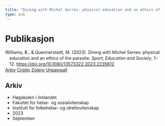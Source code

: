 ```yaml
---
title: "Dining with Michel Serres: physical education and an ethics of the parasite"
type: pub
---
```

<h1>Publikasjon</h1>
<article id="csl-bib-container-MCWHIHXI" class="csl-bib-container">
  <div class="csl-bib-body" style="line-height: 1.35; padding-left: 1em; text-indent:-1em;">
  <div class="csl-entry">Williams, B., &amp; Quennerstedt, M. (2023). Dining with Michel Serres: physical education and an ethics of the parasite. <i>Sport, Education and Society</i>, 1&#x2013;12. <a href="https://doi.org/10.1080/13573322.2023.2235612">https://doi.org/10.1080/13573322.2023.2235612</a></div>
</div>
  <div class="csl-bib-buttons">
    <a href="#taxonomy-article-MCWHIHXI" class="csl-bib-button">Arkiv</a>
    <a href="https://app.cristin.no/results/show.jsf?id=2172484" alt="Cristin URL" class="csl-bib-button">Cristin</a>
    <a href="http://zotero.org/groups/5022929/items/MCWHIHXI" alt="Zotero URL" class="csl-bib-button">Zotero</a>
    <a href="https://www.tandfonline.com/doi/pdf/10.1080/13573322.2023.2235612?needAccess=true&amp;role=button" class="csl-bib-button">Unpaywall</a>
  </div>
  <div id="csl-bib-meta-container-MCWHIHXI"></div>
</article>
<div id="csl-bib-meta-MCWHIHXI" class="csl-bib-meta">
  <article id="taxonomy-article-MCWHIHXI" class="taxonomy-article">
    <h1>Arkiv</h1>
    <ul>
      <li>Høgskolen i Innlandet</li>
      <li>Fakultet for helse- og sosialvitenskap</li>
      <li>Institutt for folkehelse- og idrettsvitenskap</li>
      <li>2023</li>
      <li>September</li>
    </ul>
  </article>
</div>
